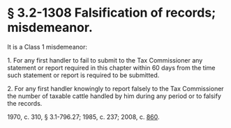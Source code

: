 # § 3.2-1308 Falsification of records; misdemeanor.

<p>It is a Class 1 misdemeanor:</p><p>1. For any first handler to fail to submit to the Tax Commissioner any statement or report required in this chapter within 60 days from the time such statement or report is required to be submitted.</p><p>2. For any first handler knowingly to report falsely to the Tax Commissioner the number of taxable cattle handled by him during any period or to falsify the records.</p><p>1970, c. 310, § 3.1-796.27; 1985, c. 237; 2008, c. <a href='http://lis.virginia.gov/cgi-bin/legp604.exe?081+ful+CHAP0860'>860</a>.</p>